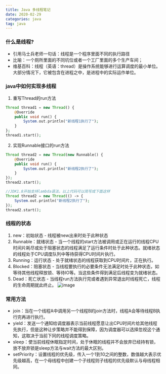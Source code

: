 ```yaml
---
title: Java 多线程笔记
date: 2020-02-29
categories: java
tag: java
---
```


### 什么是线程?
- 引用马士兵老师一句话：线程是一个程序里面不同的执行路径
- 比喻：一个厕所里面的不同坑位或者一个工厂里面的多个生产车间；
- 维基百科：线程（英语：thread）是操作系统能够进行运算调度的最小单位。大部分情况下，它被包含在进程之中，是进程中的实际运作单位。

### java中如何实现多线程
1. 重写Thread的run方法
``` php
Thread thread1 = new Thread() {
    @Override
    public void run() {
        System.out.println("新线程1执行了");
    }
};
thread1.start();
```

2. 实现Runnable接口的run方法
``` php
Thread thread2 = new Thread(new Runnable() {
    @Override
    public void run() {
        System.out.println("新线程2执行了");
    }
});
thread2.start();

//JDK1.8开始支持lambda语法，以上代码可以简写成下面这样
Thread thread2 = new Thread(() -> {
    System.out.println("新线程2执行了");
});
thread2.start();
```



### 线程的状态
1. new：初始状态 - 线程被new出来时处于此种状态
2. Runnable：就绪状态 - 当一个线程的start方法被调用或正在运行的线程CPU时间片耗尽或处于阻塞状态的线程满足了运行条件时处于此种状态。就绪状态的线程处于CPU调度队列中等待获得CPU时间片执行。
3. Running：运行状态 - 处于就绪状态的线程获取到CPU时间片，正在执行。
4. Blocked：阻塞状态 - 当线程要执行的必要条件无法满足时处于此种状态，如等待其他线程释放锁、等待IO等。当这些条件得到满足后线程变为就绪状态。
5. Dead：死亡状态 - 当线程run方法执行完或者遇到异常退出时线程死亡，线程的生命周期就此终止。
![image](http://daijunooo-img.test.upcdn.net/blog/thread.jpg)

### 常用方法
- join：当在一个线程A中调用另一个线程B的join方法时，线程A会等待线程B执行完再进行执行。
- yield：发送一个通知给调度器表示当前线程愿意让出CPU时间片给其他线程先执行，但是这种让步策略并不能得到保障，因为调度器可以选择忽视这个通知，这取决于当前下同的线程调度策略。
- sleep：使当前线程休眠指定时间，处于休眠的线程并不会放弃已经持有锁，放不放弃锁是sleep方法与wait方法的最大区别。
- setPriority：设置线程的优先级，传入一个1到10之间的整数，数值越大表示优先级越高，在一个母线程中创建一个子线程则子线程的优先级默认与母线程相同。


